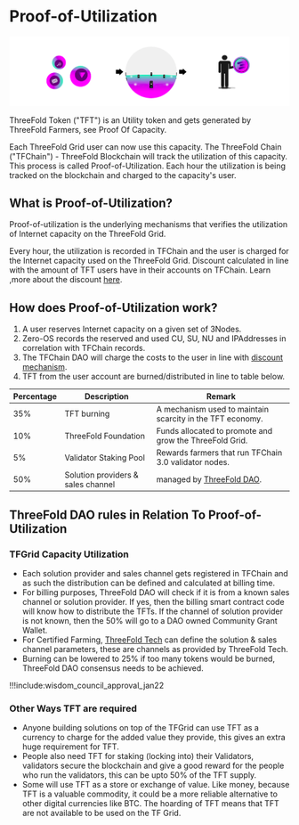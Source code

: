 

# Proof-of-Utilization

![](img/utilization_process.png)

ThreeFold Token ("TFT") is an Utility token and gets generated by ThreeFold Farmers, see Proof Of Capacity.

Each ThreeFold Grid user can now use this capacity. The ThreeFold Chain ("TFChain") - ThreeFold Blockchain will track the utilization of this capacity. This process is called Proof-of-Utilization. Each hour the utilization is being tracked on the blockchain and charged to the capacity's user.

## What is Proof-of-Utilization? 

Proof-of-utilization is the underlying mechanisms that verifies the utilization of Internet capacity on the ThreeFold Grid. 

Every hour, the utilization is recorded in TFChain and the user is charged for the Internet capacity used on the ThreeFold Grid. Discount calculated in line with the amount of TFT users have in their accounts on TFChain. Learn ,more about the discount [here](staking_discount_levels).

## How does Proof-of-Utilization work?

1. A user reserves Internet capacity on a given set of 3Nodes.
2. Zero-OS records the reserved and used CU, SU, NU and IPAddresses in correlation with TFChain records.
3. The TFChain DAO will charge the costs to the user in line with [discount mechanism](staking_discount_levels).
4. TFT from the user account are burned/distributed in line to table below.

| Percentage | Description                            | Remark                                                                   |
| ---------- | -------------------------------------- | ------------------------------------------------------------------------ |
| 35% | TFT burning            | A mechanism used to maintain scarcity in the TFT economy.  |
| 10% | ThreeFold Foundation   | Funds allocated to promote and grow the ThreeFold Grid.    |
| 5%  | Validator Staking Pool | Rewards farmers that run TFChain 3.0 validator nodes.      |
| 50% | Solution providers & sales channel | managed by [ThreeFold DAO](tfdao).             |

## ThreeFold DAO rules in Relation To Proof-of-Utilization

### TFGrid Capacity Utilization

- Each solution provider and sales channel gets registered in TFChain and as such the distribution can be defined and calculated at billing time.
- For billing purposes, ThreeFold DAO will check if it is from a known sales channel or solution provider. If yes, then the billing smart contract code will know how to distribute the TFTs. If the channel of solution provider is not known, then the 50% will go to a DAO owned Community Grant Wallet.
- For Certified Farming, [ThreeFold Tech](threefold_tech0) can define the solution & sales channel parameters, these are channels as provided by ThreeFold Tech.
- Burning can be lowered to 25% if too many tokens would be burned, ThreeFold DAO consensus needs to be achieved.

!!!include:wisdom_council_approval_jan22

### Other Ways TFT are required

- Anyone building solutions on top of the TFGrid can use TFT as a currency to charge for the added value they provide, this gives an extra huge requirement for TFT.
- People also need TFT for staking (locking into) their Validators, validators secure the blockchain and give a good reward for the people who run the validators, this can be upto 50% of the TFT supply.
- Some will use TFT as a store or exchange of value. Like money, because TFT is a valuable commodity, it could be a more reliable alternative to other digital currencies like BTC. The hoarding of TFT means that TFT are not available to be used on the TF Grid.


